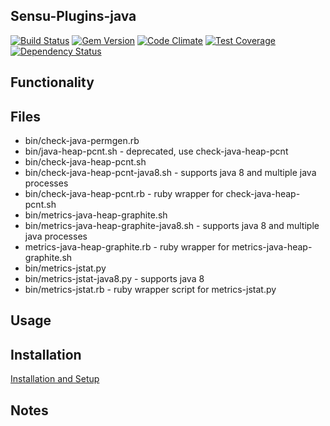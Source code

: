 ## Sensu-Plugins-java

[![Build Status](https://travis-ci.org/sensu-plugins/sensu-plugins-java.svg?branch=master)](https://travis-ci.org/sensu-plugins/sensu-plugins-java)
[![Gem Version](https://badge.fury.io/rb/sensu-plugins-java.svg)](http://badge.fury.io/rb/sensu-plugins-java)
[![Code Climate](https://codeclimate.com/github/sensu-plugins/sensu-plugins-java/badges/gpa.svg)](https://codeclimate.com/github/sensu-plugins/sensu-plugins-java)
[![Test Coverage](https://codeclimate.com/github/sensu-plugins/sensu-plugins-java/badges/coverage.svg)](https://codeclimate.com/github/sensu-plugins/sensu-plugins-java)
[![Dependency Status](https://gemnasium.com/sensu-plugins/sensu-plugins-java.svg)](https://gemnasium.com/sensu-plugins/sensu-plugins-java)

## Functionality

## Files
 * bin/check-java-permgen.rb
 * bin/java-heap-pcnt.sh - deprecated, use check-java-heap-pcnt
 * bin/check-java-heap-pcnt.sh
 * bin/check-java-heap-pcnt-java8.sh - supports java 8 and multiple java processes
 * bin/check-java-heap-pcnt.rb - ruby wrapper for check-java-heap-pcnt.sh
 * bin/metrics-java-heap-graphite.sh
 * bin/metrics-java-heap-graphite-java8.sh - supports java 8 and multiple java processes
 * metrics-java-heap-graphite.rb - ruby wrapper for metrics-java-heap-graphite.sh
 * bin/metrics-jstat.py
 * bin/metrics-jstat-java8.py - supports java 8
 * bin/metrics-jstat.rb - ruby wrapper script for metrics-jstat.py

## Usage

## Installation

[Installation and Setup](http://sensu-plugins.io/docs/installation_instructions.html)

## Notes
